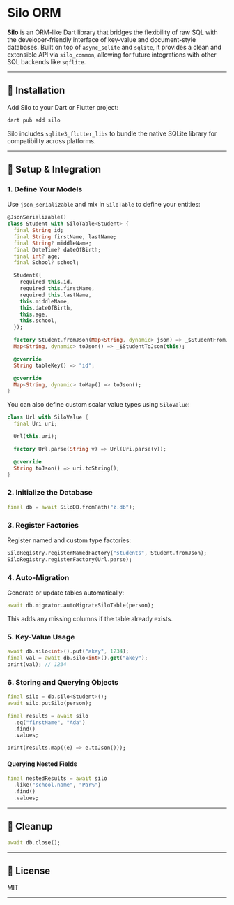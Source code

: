 # Silo ORM

**Silo** is an ORM-like Dart library that bridges the flexibility of raw SQL with the developer-friendly interface of key-value and document-style databases. Built on top of `async_sqlite` and `sqlite`, it provides a clean and extensible API via `silo_common`, allowing for future integrations with other SQL backends like `sqflite`.

---

## 🚀 Installation

Add Silo to your Dart or Flutter project:

```sh
dart pub add silo
```

Silo includes `sqlite3_flutter_libs` to bundle the native SQLite library for compatibility across platforms.

<!-- ---

## ✨ Features

* Simple key-value and typed object storage
* Query support via SQL-like expressions
* Auto-migration: Automatically creates or alters tables based on model structure
* Support for nested objects via dot-path access (e.g. `school.name`) -->

---

## 🔧 Setup & Integration

### 1. Define Your Models

Use `json_serializable` and mix in `SiloTable` to define your entities:

```dart
@JsonSerializable()
class Student with SiloTable<Student> {
  final String id;
  final String firstName, lastName;
  final String? middleName;
  final DateTime? dateOfBirth;
  final int? age;
  final School? school;

  Student({
    required this.id,
    required this.firstName,
    required this.lastName,
    this.middleName,
    this.dateOfBirth,
    this.age,
    this.school,
  });

  factory Student.fromJson(Map<String, dynamic> json) => _$StudentFromJson(json);
  Map<String, dynamic> toJson() => _$StudentToJson(this);

  @override
  String tableKey() => "id";

  @override
  Map<String, dynamic> toMap() => toJson();
}
```

You can also define custom scalar value types using `SiloValue`:

```dart
class Url with SiloValue {
  final Uri uri;

  Url(this.uri);

  factory Url.parse(String v) => Url(Uri.parse(v));

  @override
  String toJson() => uri.toString();
}
```

### 2. Initialize the Database

```dart
final db = await SiloDB.fromPath("z.db");
```

### 3. Register Factories

Register named and custom type factories:

```dart
SiloRegistry.registerNamedFactory("students", Student.fromJson);
SiloRegistry.registerFactory(Url.parse);
```

### 4. Auto-Migration

Generate or update tables automatically:

```dart
await db.migrator.autoMigrateSiloTable(person);
```

This adds any missing columns if the table already exists.

### 5. Key-Value Usage

```dart
await db.silo<int>().put("akey", 1234);
final val = await db.silo<int>().get("akey");
print(val); // 1234
```

### 6. Storing and Querying Objects

```dart
final silo = db.silo<Student>();
await silo.putSilo(person);

final results = await silo
  .eq("firstName", "Ada")
  .find()
  .values;

print(results.map((e) => e.toJson()));
```

#### Querying Nested Fields

```dart
final nestedResults = await silo
  .like("school.name", "Par%")
  .find()
  .values;
```

---

## 🧹 Cleanup

```dart
await db.close();
```

---

<!-- ## 🧪 Example

For complete examples, check the `/example` directory or start with the `main()` function in the code above.

--- -->

## 🔗 License

MIT

---
